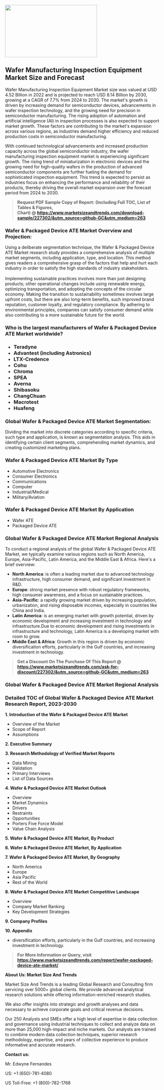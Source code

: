 <p><img class="alignnone size-medium wp-image-20088" src="https://ffe5etoiles.com/wp-content/uploads/2024/12/MST1-300x171.png" alt="" width="300" height="171" /></p><h2>Wafer Manufacturing Inspection Equipment Market Size and Forecast</h2><p>Wafer Manufacturing Inspection Equipment Market size was valued at USD 4.52 Billion in 2022 and is projected to reach USD 8.14 Billion by 2030, growing at a CAGR of 7.7% from 2024 to 2030. The market's growth is driven by increasing demand for semiconductor devices, advancements in wafer inspection technology, and the growing need for precision in semiconductor manufacturing. The rising adoption of automation and artificial intelligence (AI) in inspection processes is also expected to support market growth. These factors are contributing to the market's expansion across various regions, as industries demand higher efficiency and reduced production costs in semiconductor manufacturing.</p><p>With continued technological advancements and increased production capacity across the global semiconductor industry, the wafer manufacturing inspection equipment market is experiencing significant growth. The rising trend of miniaturization in electronic devices and the growing need for high-quality wafers in the production of advanced semiconductor components are further fueling the demand for sophisticated inspection equipment. This trend is expected to persist as industries focus on enhancing the performance and reliability of their products, thereby driving the overall market expansion over the forecast period from 2024 to 2030.</p></p><blockquote id="" class=""><strong>Request PDF Sample Copy of Report: (Including Full TOC, List of Tables &amp; Figures, Chart)&nbsp;@&nbsp;<strong><a href="https://www.marketsizeandtrends.com/download-sample/227302/&utm_source=github-GC&utm_medium=263" target="_blank">https://www.marketsizeandtrends.com/download-sample/227302/&utm_source=github-GC&utm_medium=263</a></strong></strong></blockquote><h3 id="" class="">Wafer & Packaged Device ATE Market&nbsp;Overview and Projection:</h3><p id="" class="">Using a deliberate segmentation technique, the Wafer & Packaged Device ATE Market research study provides a comprehensive analysis of multiple market segments, including application, type, and location. This method gives readers a comprehensive grasp of the factors that help and hurt each industry in order to satisfy the high standards of industry stakeholders. <br /> <br />Implementing sustainable practices involves more than just designing products; other operational changes include using renewable energy, optimizing transportation, and adopting the concepts of the circular economy. Making the transition to sustainability sometimes involves large upfront costs, but there are also long-term benefits, such improved brand reputation, customer loyalty, and regulatory compliance. By adhering to environmental principles, companies can satisfy consumer demand while also contributing to a more sustainable future for the world.</p><h3 id="" class="">Who is the largest manufacturers of&nbsp;Wafer & Packaged Device ATE Market worldwide?</h3><h3 class=""><p><ul><li>Teradyne </li><li> Advantest (including Astronics) </li><li> LTX-Credence </li><li> Cohu </li><li> Chroma </li><li> SPEA </li><li> Averna </li><li> Shibasoku </li><li> ChangChuan </li><li> Macrotest </li><li> Huafeng</li></ul></p></h3><h3 id="" class="">Global&nbsp;Wafer & Packaged Device ATE Market Segmentation:</h3><p id="" class="">Dividing the market into discrete categories according to specific criteria, such type and application, is known as segmentation analysis. This aids in identifying certain client segments, comprehending market dynamics, and creating customized marketing plans.</p><h3 id="" class="">Wafer & Packaged Device ATE Market&nbsp;By Type</h3><p><p><ul><li>Automotive Electronics</li><li> Consumer Electronics</li><li> Communications</li><li> Computer</li><li> Industrial/Medical</li><li> Military/Aviation</p></li></ul></p></p><h3 id="" class="">Wafer & Packaged Device ATE Market&nbsp;By Application</h3><p class=""><p><ul><li>Wafer ATE</li><li> Packaged Device ATE</li></ul></p></p><h3 id="" class="">Global Wafer & Packaged Device ATE Market Regional Analysis</h3><p id="" class="">To conduct a regional analysis of the global Wafer & Packaged Device ATE Market, we typically examine various regions such as North America, Europe, Asia-Pacific, Latin America, and the Middle East &amp; Africa. Here's a brief overview:</p><ul><li><strong>North America</strong>: is often a leading market due to advanced technology infrastructure, high consumer demand, and significant investment in R&amp;D.</li><li><strong>Europe</strong>: strong market presence with robust regulatory frameworks, high consumer awareness, and a focus on sustainable practices.</li><li><strong>Asia-Pacific</strong>: a rapidly growing market driven by increasing population, urbanization, and rising disposable incomes, especially in countries like China and India.</li><li><strong>Latin America</strong>: is an emerging market with growth potential, driven by economic development and increasing investment in technology and infrastructure.Due to economic development and rising investments in infrastructure and technology, Latin America is a developing market with room to grow.</li><li><strong>Middle East &amp; Africa</strong>: Growth in this region is driven by economic diversification efforts, particularly in the Gulf countries, and increasing investment in technology.</li></ul><blockquote id="" class=""><strong>Get a Discount On The Purchase Of This Report @ <strong><a href="https://www.marketsizeandtrends.com/ask-for-discount/227302/&utm_source=github-GC&utm_medium=263" target="_blank">https://www.marketsizeandtrends.com/ask-for-discount/227302/&utm_source=github-GC&utm_medium=263</a></strong></strong></blockquote><h3 id="" class="">Global Wafer & Packaged Device ATE Market Regional Analysis</h3><h3 id="" class="">Detailed TOC of Global Wafer & Packaged Device ATE Market Research Report, 2023-2030</h3><p id="" class=""><strong>1. Introduction of the Wafer & Packaged Device ATE Market</strong></p><ul><li>Overview of the Market</li><li>Scope of Report</li><li>Assumptions</li></ul><p id="" class=""><strong>2. Executive Summary</strong></p><p id="" class=""><strong>3. Research Methodology of Verified Market Reports</strong></p><ul><li>Data Mining</li><li>Validation</li><li>Primary Interviews</li><li>List of Data Sources</li></ul><p id="" class=""><strong>4. Wafer & Packaged Device ATE Market Outlook</strong></p><ul><li>Overview</li><li>Market Dynamics</li><li>Drivers</li><li>Restraints</li><li>Opportunities</li><li>Porters Five Force Model</li><li>Value Chain Analysis</li></ul><p id="" class=""><strong>5. Wafer & Packaged Device ATE Market, By Product</strong></p><p id="" class=""><strong>6. Wafer & Packaged Device ATE Market, By Application</strong></p><p id="" class=""><strong>7. Wafer & Packaged Device ATE Market, By Geography</strong></p><ul><li>North America</li><li>Europe</li><li>Asia Pacific</li><li>Rest of the World</li></ul><p id="" class=""><strong>8. Wafer & Packaged Device ATE Market Competitive Landscape</strong></p><ul><li>Overview</li><li>Company Market Ranking</li><li>Key Development Strategies</li></ul><p id="" class=""><strong>9. Company Profiles</strong></p><p id="" class=""><strong>10. Appendix</strong></p><ul><li>diversification efforts, particularly in the Gulf countries, and increasing investment in technology.</li></ul><blockquote id="" class=""><strong>For More Information or Query, visit <strong><strong><a href="https://www.marketsizeandtrends.com/report/wafer-packaged-device-ate-market/" target="_blank">https://www.marketsizeandtrends.com/report/wafer-packaged-device-ate-market/</a></strong></strong></strong></blockquote><p id="" class=""><strong>About Us: Market Size And Trends</strong></p><p id="" class="">Market Size And Trends is a leading Global Research and Consulting firm servicing over 5000+ global clients. We provide advanced analytical research solutions while offering information-enriched research studies.</p><p id="" class="">We also offer insights into strategic and growth analyses and data necessary to achieve corporate goals and critical revenue decisions.</p><p id="" class="">Our 250 Analysts and SMEs offer a high level of expertise in data collection and governance using industrial techniques to collect and analyze data on more than 25,000 high-impact and niche markets. Our analysts are trained to combine modern data collection techniques, superior research methodology, expertise, and years of collective experience to produce informative and accurate research.</p><p id="" class=""><strong>Contact us:</strong></p><p id="" class="">Mr. Edwyne Fernandes</p><p id="" class="">US: +1 (650)-781-4080</p><p id="" class="">US Toll-Free: +1 (800)-782-1768</p>
